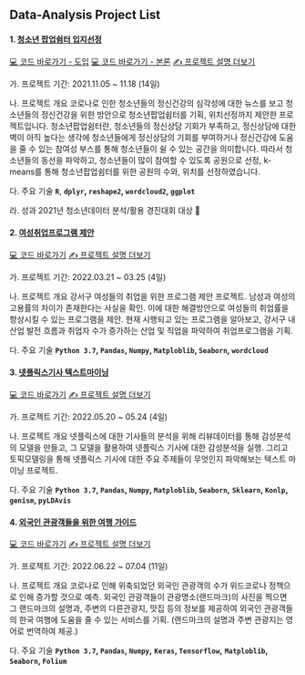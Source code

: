 ## Data-Analysis Project List

#### 1. [청소년 팝업쉼터 입지선정](https://github.com/hyejin0705/Data-Analysis/tree/master/%EC%B2%AD%EC%86%8C%EB%85%84%ED%8C%9D%EC%97%85%EC%89%BC%ED%84%B0%EC%9E%85%EC%A7%80%EC%84%A0%EC%A0%95_%ED%8C%9D%EC%BD%98%ED%8C%80)

[💻 코드 바로가기 - 도입](https://github.com/hyejin0705/Data-Analysis/blob/master/%EC%B2%AD%EC%86%8C%EB%85%84%ED%8C%9D%EC%97%85%EC%89%BC%ED%84%B0%EC%9E%85%EC%A7%80%EC%84%A0%EC%A0%95_%ED%8C%9D%EC%BD%98%ED%8C%80/%ED%94%84%EB%A1%9C%EC%A0%9D%ED%8A%B8_%EB%8F%84%EC%9E%85.R)
[💻 코드 바로가기 - 본론](https://github.com/hyejin0705/Data-Analysis/blob/master/%EC%B2%AD%EC%86%8C%EB%85%84%ED%8C%9D%EC%97%85%EC%89%BC%ED%84%B0%EC%9E%85%EC%A7%80%EC%84%A0%EC%A0%95_%ED%8C%9D%EC%BD%98%ED%8C%80/%ED%94%84%EB%A1%9C%EC%A0%9D%ED%8A%B8_%EB%B3%B8%EB%A1%A0.R)
[✍️ 프로젝트 설명 더보기](https://github.com/hyejin0705/Data-Analysis/blob/master/%EC%B2%AD%EC%86%8C%EB%85%84%ED%8C%9D%EC%97%85%EC%89%BC%ED%84%B0%EC%9E%85%EC%A7%80%EC%84%A0%EC%A0%95_%ED%8C%9D%EC%BD%98%ED%8C%80/%EB%8D%B0%EC%9D%B4%ED%84%B0%EB%B6%84%EC%84%9D_%EC%B2%AD%EC%86%8C%EB%85%84%ED%8C%9D%EC%97%85%EC%89%BC%ED%84%B0_%ED%8C%9D%EC%BD%98%ED%8C%80.pdf)

가. 프로젝트 기간: 2021.11.05 ~ 11.18 (14일)

나. 프로젝트 개요
코로나로 인한 청소년들의 정신건강의 심각성에 대한 뉴스를 보고 청소년들의 정신건강을 위한 방안으로 청소년팝업쉼터를 기획, 위치선정까지 제안한 프로젝트입니다.
청소년팝업쉼터란, 청소년들의 정신상담 기회가 부족하고, 정신상담에 대한 벽이 아직 높다는 생각에 청소년들에게 정신상담의 기회를 부여하거나 정신건강에 도움을 줄 수 있는 참여성 부스를 통해 청소년들이 쉴 수 있는 공간을 의미합니다.
따라서 청소년들의 동선을 파악하고, 청소년들이 많이 참여할 수 있도록 공원으로 선정, k-means를 통해 청소년팝업쉼터를 위한 공원의 수와, 위치를 선정하였습니다.

다. 주요 기술
**`R`**, **`dplyr`, `reshape2`, `wordcloud2`, `ggplot`**

라. 성과
2021년 청소년데이터 분석/활용 경진대회 대상 🏅

#### 2. [여성취업프로그램 제안](https://github.com/hyejin0705/Data-Analysis/tree/master/%EC%97%AC%EC%84%B1%EC%B7%A8%EC%97%85%ED%94%84%EB%A1%9C%EA%B7%B8%EB%9E%A8_%EC%A0%9C%EC%95%88)

[💻 코드 바로가기](https://github.com/hyejin0705/Data-Analysis/blob/master/%EC%97%AC%EC%84%B1%EC%B7%A8%EC%97%85%ED%94%84%EB%A1%9C%EA%B7%B8%EB%9E%A8_%EC%A0%9C%EC%95%88/%EC%97%AC%EC%84%B1%EC%B7%A8%EC%97%85%ED%94%84%EB%A1%9C%EA%B7%B8%EB%9E%A8_%EC%A0%9C%EC%95%88.ipynb)
[✍️ 프로젝트 설명 더보기](https://github.com/hyejin0705/Data-Analysis/blob/master/%EC%97%AC%EC%84%B1%EC%B7%A8%EC%97%85%ED%94%84%EB%A1%9C%EA%B7%B8%EB%9E%A8_%EC%A0%9C%EC%95%88/%EA%B0%95%EC%84%9C%EA%B5%AC_%EA%B3%B5%EB%AA%A8%EC%A0%84_%EC%B7%A8UP%EB%93%9C%EB%A6%BC.pptx)

가. 프로젝트 기간: 2022.03.21 ~ 03.25 (4일)

나. 프로젝트 개요
강서구 여성들의 취업을 위한 프로그램 제안 프로젝트.
남성과 여성의 고용률의 차이가 존재한다는 사실을 확인.
이에 대한 해결방안으로 여성들의 취업률을 향상시킬 수 있는 프로그램을 제안.
현재 시행되고 있는 프로그램을 알아보고, 강서구 내 산업 발전 흐름과 취업자 수가 증가하는 산업 및 직업을 파악하여 취업프로그램을 기획.

다. 주요 기술
**`Python 3.7`, `Pandas`, `Numpy`, `Matploblib`, `Seaborn`, `wordcloud`**

#### 3. [넷플릭스기사 텍스트마이닝](https://github.com/hyejin0705/Data-Analysis/tree/master/%EB%84%B7%ED%94%8C%EB%A6%AD%EC%8A%A4_%EA%B8%B0%EC%82%AC_%ED%85%8D%EC%8A%A4%ED%8A%B8%EB%A7%88%EC%9D%B4%EB%8B%9D)

[💻 코드 바로가기](https://github.com/hyejin0705/Data-Analysis/blob/master/%EB%84%B7%ED%94%8C%EB%A6%AD%EC%8A%A4_%EA%B8%B0%EC%82%AC_%ED%85%8D%EC%8A%A4%ED%8A%B8%EB%A7%88%EC%9D%B4%EB%8B%9D/%EB%84%B7%ED%94%8C%EB%A6%AD%EC%8A%A4_%EA%B8%B0%EC%82%AC_%ED%85%8D%EC%8A%A4%ED%8A%B8%EB%A7%88%EC%9D%B4%EB%8B%9D.py)
[✍️ 프로젝트 설명 더보기](https://github.com/hyejin0705/Data-Analysis/blob/master/%EB%84%B7%ED%94%8C%EB%A6%AD%EC%8A%A4_%EA%B8%B0%EC%82%AC_%ED%85%8D%EC%8A%A4%ED%8A%B8%EB%A7%88%EC%9D%B4%EB%8B%9D/%EB%84%B7%ED%94%8C%EB%A6%AD%EC%8A%A4_%EA%B8%B0%EC%82%AC_%ED%85%8D%EC%8A%A4%ED%8A%B8%EB%A7%88%EC%9D%B4%EB%8B%9D.pdf)

가. 프로젝트 기간: 2022.05.20 ~ 05.24 (4일)

나. 프로젝트 개요
넷플릭스에 대한 기사들의 분석을 위해 리뷰데이터를 통해 감성분석의 모델을 만들고, 그 모델을 활용하여 넷플릭스 기사에 대한 감성분석을 실행.
그리고 토픽모델링을 통해 넷플릭스 기사에 대한 주요 주제들이 무엇인지 파악해보는 텍스트 마이닝 프로젝트.

다. 주요 기술
**`Python 3.7`, `Pandas`, `Numpy`, `Matploblib`, `Seaborn`,**
**`Sklearn`, `Konlp`, `genism`, `pyLDAvis`**

#### 4. [외국인 관광객들을 위한 여행 가이드](https://github.com/hyejin0705/Data-Analysis/tree/master/%EC%99%B8%EA%B5%AD%EC%9D%B8_%EA%B4%80%EA%B4%91%EA%B0%9D%EB%93%A4%EC%9D%84_%EC%9C%84%ED%95%9C_%EC%97%AC%ED%96%89_%EA%B0%80%EC%9D%B4%EB%93%9C-Land_Mark)

[💻 코드 바로가기](https://github.com/hyejin0705/Data-Analysis/blob/master/%EC%99%B8%EA%B5%AD%EC%9D%B8_%EA%B4%80%EA%B4%91%EA%B0%9D%EB%93%A4%EC%9D%84_%EC%9C%84%ED%95%9C_%EC%97%AC%ED%96%89_%EA%B0%80%EC%9D%B4%EB%93%9C-Land_Mark/Land_Mark_%EC%BD%94%EB%93%9C%EC%A0%95%EB%A6%AC.ipynb)
[✍️ 프로젝트 설명 더보기](https://github.com/hyejin0705/Data-Analysis/blob/master/%EC%99%B8%EA%B5%AD%EC%9D%B8_%EA%B4%80%EA%B4%91%EA%B0%9D%EB%93%A4%EC%9D%84_%EC%9C%84%ED%95%9C_%EC%97%AC%ED%96%89_%EA%B0%80%EC%9D%B4%EB%93%9C-Land_Mark/%EC%99%B8%EA%B5%AD%EC%9D%B8_%EA%B4%80%EA%B4%91%EA%B0%9D%EB%93%A4%EC%9D%84_%EC%9C%84%ED%95%9C_%EC%97%AC%ED%96%89_%EA%B0%80%EC%9D%B4%EB%93%9C-Land_Mark.pdf)

가. 프로젝트 기간: 2022.06.22 ~ 07.04 (11일)

나. 프로젝트 개요
코로나로 인해 위축되었던 외국인 관광객의 수가 위드코로나 정책으로 인해 증가할 것으로 예측.
외국인 관광객들이 관광명소(랜드마크)의 사진을 찍으면 그 랜드마크의 설명과, 주변의 다른관광지, 맛집 등의 정보를 제공하여 외국인 관광객들의 한국 여행에 도움을 줄 수 있는 서비스를 기획.
(랜드마크의 설명과 주변 관광지는 영어로 번역하여 제공.)

다. 주요 기술
**`Python 3.7`, `Pandas`, `Numpy`,**
**`Keras`, `Tensorflow`,**
**`Matploblib`, `Seaborn`, `Folium`**
